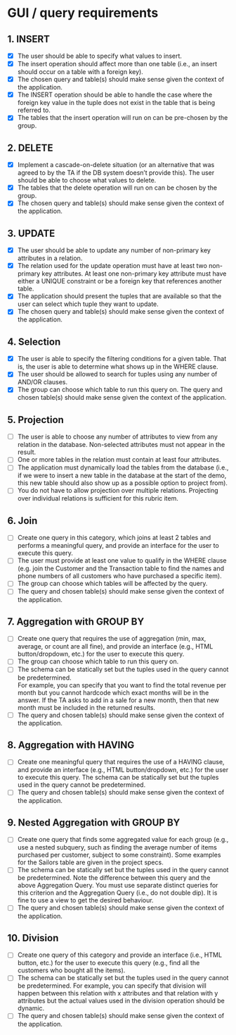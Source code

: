 # GUI / query requirements

## 1. INSERT
- [x] The user should be able to specify what values to insert. 
- [x] The insert operation should affect more than one table (i.e., an insert should occur on a table with a foreign key). 
- [x] The chosen query and table(s) should make sense given the context of the application. 
- [x] The INSERT operation should be able to handle the case where the foreign key value in the tuple does not exist in the table that is being referred to. 
- [x] The tables that the insert operation will run on can be pre-chosen by the group. 

## 2. DELETE
- [x] Implement a cascade-on-delete situation (or an alternative that was agreed to by the TA if the DB system doesn’t provide this). The user should be able to choose what values to delete. 
- [x] The tables that the delete operation will run on can be chosen by the group. 
- [x] The chosen query and table(s) should make sense given the context of the application. 

## 3. UPDATE
- [x] The user should be able to update any number of non-primary key attributes in a relation. 
- [x] The relation used for the update operation must have at least two non-primary key attributes. At least one non-primary key attribute must have either a UNIQUE constraint or be a foreign key that references another table. 
- [x] The application should present the tuples that are available so that the user can select which tuple they want to update. 
- [x] The chosen query and table(s) should make sense given the context of the application. 

## 4. Selection
- [x] The user is able to specify the filtering conditions for a given table. That is, the user is able to determine what shows up in the WHERE clause. 
- [x] The user should be allowed to search for tuples using any number of AND/OR clauses. 
- [x] The group can choose which table to run this query on. The query and chosen table(s) should make sense given the context of the application. 

## 5. Projection
- [ ] The user is able to choose any number of attributes to view from any relation in the database. Non-selected attributes must not appear in the result. 
- [ ] One or more tables in the relation must contain at least four attributes. 
- [ ] The application must dynamically load the tables from the database (i.e., if we were to insert a new table in the database at the start of the demo, this new table should also show up as a possible option to project from). 
- [ ] You do not have to allow projection over multiple relations. Projecting over individual relations is sufficient for this rubric item. 

## 6. Join
- [ ] Create one query in this category, which joins at least 2 tables and performs a meaningful query, and provide an interface for the user to execute this query. 
- [ ] The user must provide at least one value to qualify in the WHERE clause (e.g. join the Customer and the Transaction table to find the names and phone numbers of all customers who have purchased a specific item).  
- [ ] The group can choose which tables will be affected by the query.  
- [ ] The query and chosen table(s) should make sense given the context of the application. 

## 7. Aggregation with GROUP BY
- [ ] Create one query that requires the use of aggregation (min, max, average, or count are all fine), and provide an interface (e.g., HTML button/dropdown, etc.) for the user to execute this query.  
- [ ] The group can choose which table to run this query on. 
- [ ] The schema can be statically set but the tuples used in the query cannot be predetermined.  
For example, you can specify that you want to find the total revenue per month but you cannot hardcode which exact months will be in the answer. If the TA asks to add in a sale for a new month, then that new month must be included in the returned results. 
- [ ] The query and chosen table(s) should make sense given the context of the application. 

## 8. Aggregation with HAVING
- [ ] Create one meaningful query that requires the use of a HAVING clause, and provide an interface (e.g., HTML button/dropdown, etc.) for the user to execute this query. 
The schema can be statically set but the tuples used in the query cannot be predetermined. 
- [ ] The query and chosen table(s) should make sense given the context of the application. 

## 9. Nested Aggregation with GROUP BY
- [ ] Create one query that finds some aggregated value for each group (e.g., use a nested subquery, such as finding the average number of items purchased per customer,
subject to some constraint). Some examples for the Sailors table are given in the project specs. 
- [ ] The schema can be statically set but the tuples used in the query cannot be predetermined. 
Note the difference between this query and the above Aggregation Query. You must use separate distinct queries for this criterion and the Aggregation Query (i.e., do not double dip). 
It is fine to use a view to get the desired behaviour. 
- [ ] The query and chosen table(s) should make sense given the context of the application. 

## 10. Division
- [ ] Create one query of this category and provide an interface (i.e., HTML button, etc.) for the user to execute this query (e.g., find all the customers who bought all the items). 
- [ ] The schema can be statically set but the tuples used in the query cannot be predetermined. For example, you can specify that division will happen between this relation with x attributes and that relation with y attributes but the actual values used in the division operation should be dynamic. 
- [ ] The query and chosen table(s) should make sense given the context of the application.
